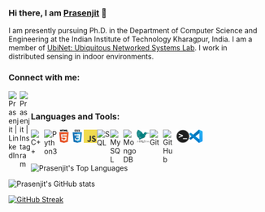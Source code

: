 ### Hi there, I am [Prasenjit][website] 👋

I am presently pursuing Ph.D. in the Department of Computer Science and Engineering at the Indian Institute of Technology Kharagpur, India. I am a member of [UbiNet: Ubiquitous Networked Systems Lab](https://cse.iitkgp.ac.in/resgrp/ubinet/). I work in distributed sensing in indoor environments.

### Connect with me:
[<img align="left" alt="Prasenjit | LinkedIn" width="22px" src="https://cdn-icons-png.flaticon.com/512/174/174857.png" />][linkedin]
[<img align="left" alt="Prasenjit | Instagram" width="22px" src="https://upload.wikimedia.org/wikipedia/commons/thumb/a/a5/Instagram_icon.png/2048px-Instagram_icon.png" />][insta]


<br />

### Languages and Tools:
[<img align="left" alt="C++" width="26px" src="https://upload.wikimedia.org/wikipedia/commons/thumb/1/18/ISO_C%2B%2B_Logo.svg/1822px-ISO_C%2B%2B_Logo.svg.png" />][C++]
[<img align="left" alt="Python3" width="26px" src="https://cdn3.iconfinder.com/data/icons/logos-and-brands-adobe/512/267_Python-512.png" />][python3]
[<img align="left" alt="HTML5" width="26px" src="https://raw.githubusercontent.com/github/explore/80688e429a7d4ef2fca1e82350fe8e3517d3494d/topics/html/html.png" />][html]
[<img align="left" alt="CSS3" width="26px" src="https://raw.githubusercontent.com/github/explore/80688e429a7d4ef2fca1e82350fe8e3517d3494d/topics/css/css.png" />][css]
[<img align="left" alt="JavaScript" width="26px" src="https://raw.githubusercontent.com/github/explore/80688e429a7d4ef2fca1e82350fe8e3517d3494d/topics/javascript/javascript.png" />][javascript]
[<img align="left" alt="SQL" width="26px" src="https://symbols.getvecta.com/stencil_27/79_sql-database-generic.494ff6320e.png" />][sql]
[<img align="left" alt="MySQL" width="26px" src="https://pngimg.com/uploads/mysql/mysql_PNG16.png" />][mysql]
[<img align="left" alt="MongoDB" width="26px" src="https://www.tutorialsteacher.com/Content/images/home/mongodb.svg" />][mongodb]
[<img align="left" alt="Latex" width="26px" src="https://raw.githubusercontent.com/github/explore/80688e429a7d4ef2fca1e82350fe8e3517d3494d/topics/latex/latex.png" />][latex]
[<img align="left" alt="Git" width="26px" src="https://git-scm.com/images/logos/downloads/Git-Icon-1788C.png" />][git]
[<img align="left" alt="GitHub" width="26px" src="https://upload.wikimedia.org/wikipedia/commons/thumb/a/ae/Github-desktop-logo-symbol.svg/1200px-Github-desktop-logo-symbol.svg.png" />][github]
[<img align="left" alt="Terminal" width="26px" src="https://raw.githubusercontent.com/github/explore/80688e429a7d4ef2fca1e82350fe8e3517d3494d/topics/terminal/terminal.png" />][terminal]
[<img align="left" alt="Visual Studio Code" width="26px" src="https://raw.githubusercontent.com/github/explore/80688e429a7d4ef2fca1e82350fe8e3517d3494d/topics/visual-studio-code/visual-studio-code.png" />][code]

<br />
<br />

![Prasenjit's Top Languages](https://github-readme-stats.vercel.app/api/top-langs?username=prasenjit52282&show_icons=true&locale=en&layout=compact&theme=transparent&hide_border=true)

![Prasenjit's GitHub stats](https://github-readme-stats.vercel.app/api?username=prasenjit52282&show_icons=true&locale=en&theme=transparent&hide_border=true)

[![GitHub Streak](https://github-readme-streak-stats.herokuapp.com?user=prasenjit52282&theme=radical&hide_border=true&mode=weekly&background=DD272700&dates=0684DD&stroke=1FD906)](https://git.io/streak-stats)

[website]: https://www.linkedin.com/in/prasenjit52282/
[linkedin]: https://www.linkedin.com/in/prasenjit52282/
[code]: https://code.visualstudio.com/
[html]: https://developer.mozilla.org/en-US/docs/Glossary/HTML5
[css]: https://developer.mozilla.org/en-US/docs/Glossary/css
[javascript]: https://developer.mozilla.org/en-US/docs/Glossary/javascript
[C++]: https://en.wikipedia.org/wiki/C%2B%2B
[python3]: https://docs.python.org/3/tutorial
[sql]: https://en.wikipedia.org/wiki/SQL
[mysql]: https://www.mysql.com/
[mongodb]: https://www.mongodb.com/
[git]: https://git-scm.com/
[github]: https://github.com/
[terminal]: https://maker.pro/linux/tutorial/basic-linux-commands-for-beginners#:~:text=To%20open%20the%20terminal%2C%20press,it%2C%20but%20this%20is%20better!
[latex]: https://www.latex-project.org/
[insta]: https://www.instagram.com/a__neo_/
